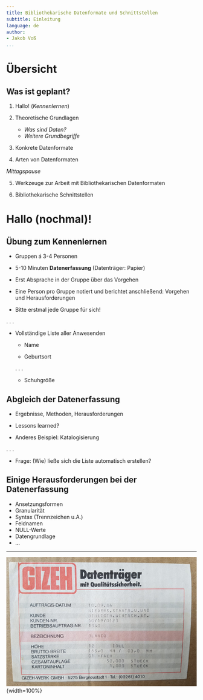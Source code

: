 ```yaml
---
title: Bibliothekarische Datenformate und Schnittstellen
subtitle: Einleitung
language: de
author:
- Jakob Voß
...
```


# Übersicht

## Was ist geplant?

1. Hallo! (*Kennenlernen*)

2. Theoretische Grundlagen

    * *Was sind Daten?*
    * *Weitere Grundbegriffe*

3. Konkrete Datenformate

4. Arten von Datenformaten

*Mittagspause*

5. Werkzeuge zur Arbeit mit Bibliothekarischen Datenformaten

6. Bibliothekarische Schnittstellen


# Hallo (nochmal)!

## Übung zum Kennenlernen

* Gruppen á 3-4 Personen

* 5-10 Minuten **Datenerfassung** (Datenträger: Papier)

* Erst Absprache in der Gruppe über das Vorgehen

* Eine Person pro Gruppe notiert und berichtet anschließend:
  Vorgehen und Herausforderungen

* Bitte erstmal jede Gruppe für sich!

. . .

* Vollständige Liste aller Anwesenden

    * Name

    * Geburtsort

    . . .

    * Schuhgröße

## Abgleich der Datenerfassung

* Ergebnisse, Methoden, Herausforderungen

* Lessons learned?

* Anderes Beispiel: Katalogisierung

. . .

* Frage: (Wie) ließe sich die Liste automatisch erstellen?

## Einige Herausforderungen bei der Datenerfassung

* Ansetzungsformen
* Granularität
* Syntax (Trennzeichen u.A.)
* Feldnamen
* NULL-Werte
* Datengrundlage
* ...

---

![](img/datentraeger.jpg){width=100%}

<!--

* <https://tools.wmflabs.org/reasonator/?q=Q1414837>
* <https://register.dpma.de/DPMAregister/marke/register/665624/DE>
* ...

-->

